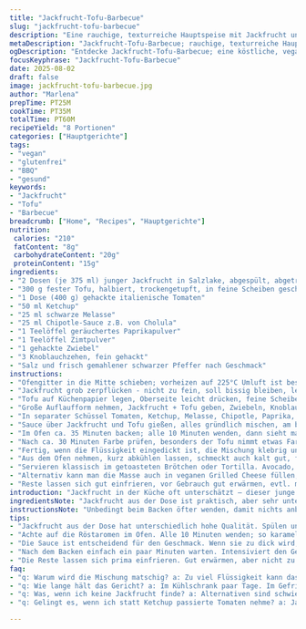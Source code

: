 ```yaml
---
title: "Jackfrucht-Tofu-Barbecue"
slug: "jackfrucht-tofu-barbecue"
description: "Eine rauchige, texturreiche Hauptspeise mit Jackfrucht und Tofu, gewürzt mit chipotlescharfem Kick und süßer Melasse; vegan, glutenfrei und ei-frei; Ideal für Brote oder Tortillas. Die Mischung entsteht im Ofen, wobei die Jackfrucht zerfasert und mit Tofu und einer intensiven Tomatensoße verschmilzt. Perfekt, um typische Barbecue-Notlösungen in veganer Version auf den Tisch zu bringen; mit eigener Note durch Zimt und geräuchertes Paprikapulver als Twist."
metaDescription: "Jackfrucht-Tofu-Barbecue; rauchige, texturreiche Hauptspeise; vegan und glutenfrei. Ideal für all deine BBQ-Momente"
ogDescription: "Entdecke Jackfrucht-Tofu-Barbecue; eine köstliche, vegane Hauptspeise mit rauchiger Tiefe und aromatischem Kick; perfekt für Brote und Tortillas"
focusKeyphrase: "Jackfrucht-Tofu-Barbecue"
date: 2025-08-02
draft: false
image: jackfrucht-tofu-barbecue.jpg
author: "Marlena"
prepTime: PT25M
cookTime: PT35M
totalTime: PT60M
recipeYield: "8 Portionen"
categories: ["Hauptgerichte"]
tags:
- "vegan"
- "glutenfrei"
- "BBQ"
- "gesund"
keywords:
- "Jackfrucht"
- "Tofu"
- "Barbecue"
breadcrumb: ["Home", "Recipes", "Hauptgerichte"]
nutrition: 
 calories: "210"
 fatContent: "8g"
 carbohydrateContent: "20g"
 proteinContent: "15g"
ingredients:
- "2 Dosen (je 375 ml) junger Jackfrucht in Salzlake, abgespült, abgetropft, trockengetupft"
- "300 g fester Tofu, halbiert, trockengetupft, in feine Scheiben geschnitten"
- "1 Dose (400 g) gehackte italienische Tomaten"
- "50 ml Ketchup"
- "25 ml schwarze Melasse"
- "25 ml Chipotle-Sauce z.B. von Cholula"
- "1 Teelöffel geräuchertes Paprikapulver"
- "1 Teelöffel Zimtpulver"
- "1 gehackte Zwiebel"
- "3 Knoblauchzehen, fein gehackt"
- "Salz und frisch gemahlener schwarzer Pfeffer nach Geschmack"
instructions:
- "Ofengitter in die Mitte schieben; vorheizen auf 225°C Umluft ist besser, sonst Ober-/Unterhitze; Ziel: schnelle Röstaromen."
- "Jackfrucht grob zerpflücken - nicht zu fein, soll bissig bleiben, leicht feucht, aber keine Lake mitnehmen. Manchmal zu nass? Gut mit Küchenpapier vorentwässern, sonst matschig."
- "Tofu auf Küchenpapier legen, Oberseite leicht drücken, feine Scheiben schneiden; wichtig, dass er nicht zu dick oder er wird zäh, Tofu soll luftiger Biss bekommen."
- "Große Auflaufform nehmen, Jackfrucht + Tofu geben, Zwiebeln, Knoblauch dazu."
- "In separater Schüssel Tomaten, Ketchup, Melasse, Chipotle, Paprika, Zimt gut verrühren; ein paar Sekunden länger rühren, bis Melasse richtig eingearbeitet ist – klebt sonst unten fest."
- "Sauce über Jackfrucht und Tofu gießen, alles gründlich mischen, am besten mit zwei Gabeln zerpflücken und durchziehen lassen; nicht zu früh würzen, Salz erst abschmecken gegen Ende, wegen Melasse."
- "Im Ofen ca. 35 Minuten backen; alle 10 Minuten wenden, dann sieht man, wie der Saft schrumpft, Ränder leicht karamellisieren; Klackern, Zischen - Backen ist Leben auf dem Blech."
- "Nach ca. 30 Minuten Farbe prüfen, besonders der Tofu nimmt etwas Farbe, Jackfrucht fasert schön auf, beim Umrühren vorsichtig, damit Stücke nicht zerfallen."
- "Fertig, wenn die Flüssigkeit eingedickt ist, die Mischung klebrig und aromatisch wirkt, leichte Röstaromen an den Rändern sind Bonus; lieber bisschen länger als zu kurz, sonst braucht es mehr 'Hang zum BBQ'."
- "Aus dem Ofen nehmen, kurz abkühlen lassen, schmeckt auch kalt gut, für mehr Frische mit Limettensaft oder frischem Koriander auflockern."
- "Servieren klassisch im getoasteten Brötchen oder Tortilla. Avocado, fein geschnittener Rotkohl und veganer Käse – Vorteil, da kein Milchprodukt, schmilzt langsam, ergänzt Textur und kälte."
- "Alternativ kann man die Masse auch in veganen Grilled Cheese füllen; ein bisschen Öl in die Pfanne geben, mittlere Hitze, Käse schmilzt langsam und liefert Kontrast zur Rauchnote."
- "Reste lassen sich gut einfrieren, vor Gebrauch gut erwärmen, evtl. mit etwas Wasser oder Tomatensaft auflockern."
introduction: "Jackfrucht in der Küche oft unterschätzt – dieser junge Fruchtkörper verwandelt sich durch das richtige Rösten und Würzen fast in eine Art 'Pulled Pork'. Zusammen mit Tofu – der sonst manchmal fade bleibt – entsteht ein Zusammenspiel aus Texturen und starken Aromen. Der Schritt, die Jackfrucht trocken und grob zu zerpflücken, gibt diesem Gericht Struktur, die man auch beim Essen spürt. Würzig, mit rauchiger Tiefe durch Chipotle und geräucherten Gewürzen, aber auch süßlich durch Melasse. Die Kombination mit Zimt? Klingt verrückt, bringt aber eine warme Basis, die ich nach mehreren Versuchen nicht mehr missen möchte. Das Einpinseln oder Übergießen mit der Sauce alle 10 Minuten? Macht den Unterschied zwischen 'nur warm' und 'richtig karamellisiert'."
ingredientsNote: "Jackfrucht aus der Dose ist praktisch, aber sehr unterschiedlich in der Qualität und Verarbeitung – immer abspülen und trocken tupfen, sonst verwässert die Sauce. Tofu am besten eher fester Typ, sonst zerfällt er; pressen nicht vergessen, Feuchtigkeit reduziert, nimmt Gewürze besser auf. Wenn keine Chipotle-Sauce da, kann man geräuchertes Paprikapulver mit etwas Chiliflocken mischen; gibt auch Tiefe. Melasse kann man durch Ahornsirup ersetzen, ist aber weniger intensiv. Zimt vorsichtig dosieren – zu viel wird dominant. Anstelle der Tomaten eignen sich auch passierte Tomaten, wenn es sämiger sein soll. Zwiebeln und Knoblauch frisch sind Pflicht, sonst verliert es an Charakter. Gewürze immer frisch gemahlen, Cumin aus der Mühle macht hierfür einen entscheidenden Unterschied."
instructionsNote: "Unbedingt beim Backen öfter wenden, damit nichts anbrennt. Die Mischung darf nicht zu nass bleiben – sonst wird sie matschig. Wenn euch die Sauce zu dick wird, lieber etwas Wasser oder Gemüsebrühe ergänzen, nach Geschmack abschmecken. Wer es rauchiger mag, kann zum Ende noch etwas Flüssigrauch einrühren, ich bevorzuge allerdings ehrliche Röstaromen durch die Hitze. Beim Würzen mit Chili lieber schrittweise vorgehen – warme Rauchnote schleicht sich rein, zu viel Schärfe zerstört schnell das Gleichgewicht. Jackfrucht nicht zu fein lösen – ein paar größere Fasern geben tolle Kaubarkeit. Nach dem Backen ruhig ein paar Minuten stehen lassen, das intensiviert den Geschmack. Bei der Kombination mit Käse darauf achten, dass veganer Ersatz langsam schmilzt, damit die Texturkombination bleibt und nichts zu weich oder matschig wird."
tips:
- "Jackfrucht aus der Dose hat unterschiedlich hohe Qualität. Spülen und gut abtrocknen ist Pflicht; sonst verdirbt die Konsistenz. Tofu auch gut trockenen. Pressen, um Feuchtigkeit zu entfernen."
- "Achte auf die Röstaromen im Ofen. Alle 10 Minuten wenden; so karamelisieren die Ränder und bringen Geschmack hervor. Du hörst es – das Klackern, Zischen – klingt nach Genuss. Optisch auch wichtig, Tofu bekommt schöne Färbung."
- "Die Sauce ist entscheidend für den Geschmack. Wenn sie zu dick wird, könntest du Wasser oder etwas Tomatensaft ergänzen. Behalte die Konsistenz im Auge. Beim Würzen mit Chili schrittweise, es schleicht sich Anheizung rein."
- "Nach dem Backen einfach ein paar Minuten warten. Intensiviert den Geschmack. In kaltem Zustand gut, Limettensaft oder frischer Koriander für Frische! Vielfalt bei Servieren - auch als Füllung für Veggie-Sandwiches."
- "Die Reste lassen sich prima einfrieren. Gut erwärmen, aber nicht zu lange! Etwas Flüssigkeit dazu, sonst wird das Ganze trocken. Beim Backup-Plan: Koche einfach vor; Geschmacksentwicklung ist immer willkommen."
faq:
- "q: Warum wird die Mischung matschig? a: Zu viel Flüssigkeit kann das verursachen. Pass auf die Jackfrucht auf. Gut abtropfen ist must."
- "q: Wie lange hält das Gericht? a: Im Kühlschrank paar Tage. Im Gefrierfach länger. Einmal aufwärmen - am besten mit ein bisschen Wasser."
- "q: Was, wenn ich keine Jackfrucht finde? a: Alternativen sind schwierig. Herzhaftes Gemüse könnte helfen. Zucchini oder Auberginen, sollte aber mehr Gewürze bekommen."
- "q: Gelingt es, wenn ich statt Ketchup passierte Tomaten nehme? a: Ja, kannst du machen; aber mehr Gewürze hinzufügen. Ketchup kommt mit Süße, passierte Tomaten sind eher neutral; da lieber mehr hinzufügen."

---
```

